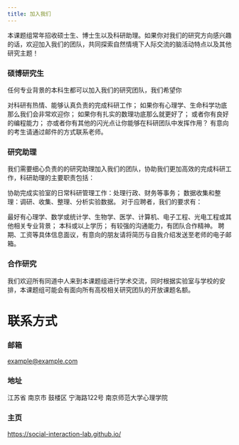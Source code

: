 ```yaml
---
title: 加入我们
---
```


本课题组常年招收硕士生、博士生以及科研助理。如果你对我们的研究方向感兴趣的话，欢迎加入我们的团队，共同探索自然情境下人际交流的脑活动特点以及其他研究主题！

### 硕博研究生
任何专业背景的本科生都可以加入我们的研究团队，我们希望你

对科研有热情、能够认真负责的完成科研工作；
如果你有心理学、生命科学功底那么我们会非常欢迎你；
如果你有扎实的数理功底那么就更好了；
或者你有良好的编程能力；
亦或者你有其他的闪光点让你能够在科研团队中发挥作用？
有意向的考生请通过邮件的方式联系老师。

### 研究助理
我们需要细心负责的的研究助理加入我们的团队，协助我们更加高效的完成科研工作，科研助理的主要职责包括：

协助完成实验室的日常科研管理工作：处理行政、财务等事务；
数据收集和整理：调研、收集、整理、分析实验数据。
对于应聘者，我们的要求有：

最好有心理学、数学或统计学、生物学、医学、计算机、电子工程、光电工程或其他相关专业背景；
本科或以上学历；
有较强的沟通能力，有团队合作精神。
聘期、工资等具体信息面议，有意向的朋友请将简历与自我介绍发送至老师的电子邮箱。

### 合作研究
我们欢迎所有同道中人来到本课题组进行学术交流，同时根据实验室与学校的安排，本课题组可能会有面向所有高校相关研究团队的开放课题名额。

# 联系方式

### 邮箱
example@example.com

### 地址
江苏省 南京市 鼓楼区 宁海路122号 南京师范大学心理学院

### 主页
https://social-interaction-lab.github.io/

